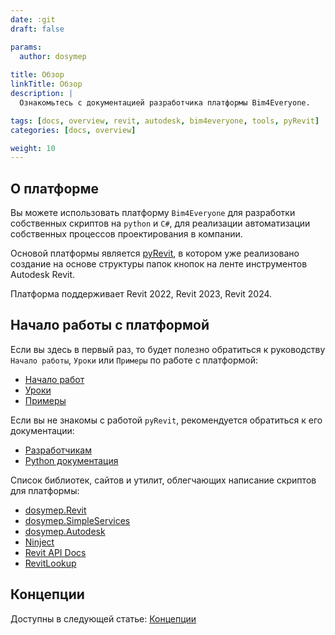 ```yaml
---
date: :git
draft: false

params:
  author: dosymep
  
title: Обзор
linkTitle: Обзор
description: |
  Ознакомьтесь с документацией разработчика платформы Bim4Everyone.

tags: [docs, overview, revit, autodesk, bim4everyone, tools, pyRevit]
categories: [docs, overview]

weight: 10
---
```


## О платформе
Вы можете использовать платформу `Bim4Everyone` 
для разработки собственных скриптов на `python` и `C#`,
для реализации автоматизации собственных процессов проектирования в компании.

Основой платформы является [pyRevit](https://www.pyrevitlabs.io/),
в котором уже реализовано создание на основе структуры папок 
кнопок на ленте инструментов Autodesk Revit.

Платформа поддерживает Revit 2022, Revit 2023, Revit 2024.

## Начало работы с платформой

Если вы здесь в первый раз, то будет полезно обратиться
к руководству `Начало работы`, `Уроки` или `Примеры`
по работе с платформой:
- [Начало работ](getting-started)
- [Уроки](tutorials)
- [Примеры](examples.md)

Если вы не знакомы с работой `pyRevit`,
рекомендуется обратиться к его документации:
- [Разработчикам](https://pyrevitlabs.notion.site/Developer-Docs-2c88f3ecccde422d9504e20b6b9e04f8)
- [Python документация](https://docs.pyrevitlabs.io/)

Список библиотек, сайтов и утилит, 
облегчающих написание скриптов для платформы:
 - [dosymep.Revit](https://dosymep.net/dosymep.Revit)
 - [dosymep.SimpleServices](https://dosymep.net/dosymep.SimpleServices)
 - [dosymep.Autodesk](https://github.com/dosymep/dosymep.Autodesk)
 - [Ninject](https://github.com/ninject/Ninject)
 - [Revit API Docs](https://www.revitapidocs.com/)
 - [RevitLookup](https://github.com/jeremytammik/RevitLookup)

## Концепции

Доступны в следующей статье: [Концепции](concepts.md)